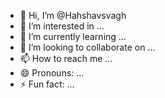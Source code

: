 - 👋 Hi, I’m @Hahshavsvagh
- 👀 I’m interested in ...
- 🌱 I’m currently learning ...
- 💞️ I’m looking to collaborate on ...
- 📫 How to reach me ...
- 😄 Pronouns: ...
- ⚡ Fun fact: ...

<!---
Hahshavsvagh/Hahshavsvagh is a ✨ special ✨ repository because its `README.md` (this file) appears on your GitHub profile.
You can click the Preview link to take a look at your changes.
--->
